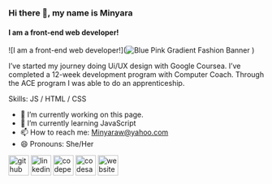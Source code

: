 ### Hi there 👋, my name is Minyara
#### I am a front-end web developer!
![I am a front-end web developer!](![Blue Pink Gradient Fashion Banner](https://user-images.githubusercontent.com/120593004/220715294-17fb7a79-c22f-4e09-bfe0-1b5f8a5e1194.png)
)

I’ve started my journey doing Ui/UX design with Google Coursea. I’ve completed a 12-week development program with Computer Coach. Through the ACE program I was able to do an apprenticeship. 

Skills:  JS / HTML / CSS

- 🔭 I’m currently working on this page. 
- 🌱 I’m currently learning JavaScript 
- 📫 How to reach me: Minyaraw@yahoo.com 
- 😄 Pronouns: She/Her 


[<img src='https://cdn.jsdelivr.net/npm/simple-icons@3.0.1/icons/github.svg' alt='github' height='40'>](https://github.com/Minyaraw)  [<img src='https://cdn.jsdelivr.net/npm/simple-icons@3.0.1/icons/linkedin.svg' alt='linkedin' height='40'>](https://www.linkedin.com/in/Minyaraw/)  [<img src='https://cdn.jsdelivr.net/npm/simple-icons@3.0.1/icons/codepen.svg' alt='codepen' height='40'>](https://codepen.io/Minyaraw)  [<img src='https://cdn.jsdelivr.net/npm/simple-icons@3.0.1/icons/codesandbox.svg' alt='codesandbox' height='40'>](https://codesandbox.io/u/Minyaraw)  [<img src='https://cdn.jsdelivr.net/npm/simple-icons@3.0.1/icons/icloud.svg' alt='website' height='40'>](https://www.linkedin.com/in/minyara-w-080b501ba/)  






